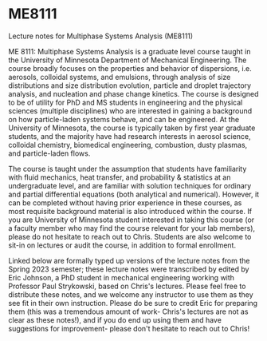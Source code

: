 # ME8111
Lecture notes for Multiphase Systems Analysis (ME8111)


ME 8111: Multiphase Systems Analysis is a graduate level course taught in the University of Minnesota Department of Mechanical Engineering.  The course broadly focuses on the properties and behavior of dispersions, i.e. aerosols, colloidal systems, and emulsions, through analysis of size distributions and size distribution evolution, particle and droplet trajectory analysis, and nucleation and phase change kinetics.  The course is designed to be of utility for PhD and MS students in engineering and the physical sciences (multiple disciplines) who are interested in gaining a background on how particle-laden systems behave, and can be engineered.  At the University of Minnesota, the course is typically taken by first year graduate students, and the majority have had research interests in aerosol science, colloidal chemistry, biomedical engineering, combustion, dusty plasmas, and particle-laden flows.  

The course is taught under the assumption that students have familiarity with fluid mechanics, heat transfer, and probability & statistics at an undergraduate level, and are familiar with solution techniques for ordinary and partial differential equations (both analytical and numerical).  However, it can be completed without having prior experience in these courses, as most requisite background material is also introduced within the course.  If you are University of Minnesota student interested in taking this course (or a faculty member who may find the course relevant for your lab members), please do not hesitate to reach out to Chris.  Students are also welcome to sit-in on lectures or audit the course, in addition to formal enrollment.

Linked below are formally typed up versions of the lecture notes from the Spring 2023 semester; these lecture notes were transcribed by edited by Eric Johnson, a PhD student in mechanical engineering working with Professor Paul Strykowski, based on Chris's lectures.  Please feel free to distribute these notes, and we welcome any instructor to use them as they see fit in their own instruction.  Please do be sure to credit Eric for preparing them (this was a tremendous amount of work- Chris's lectures are not as clear as these notes!), and if you do end up using them and have suggestions for improvement- please don't hesitate to reach out to Chris!
